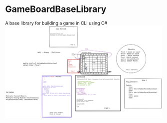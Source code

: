 # GameBoardBaseLibrary
A base library for building a game in CLI using C#
![concept drawing](https://github.com/jalexb/GameBoardBaseLibrary/blob/main/CSharpGameDevFoundation/Images/Concept%20Drawing.png)
